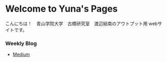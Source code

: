 # Welcome to Yuna's Pages


こんにちは！　青山学院大学　古橋研究室　渡辺結南のアウトプット用 webサイトです。


### Weekly Blog
* [Medium](https://medium.com/@yunawatanabe)
